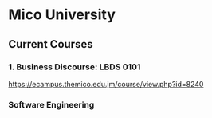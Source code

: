# Mico University
## Current Courses
### 1. Business Discourse: LBDS 0101
https://ecampus.themico.edu.jm/course/view.php?id=8240
### Software Engineering
